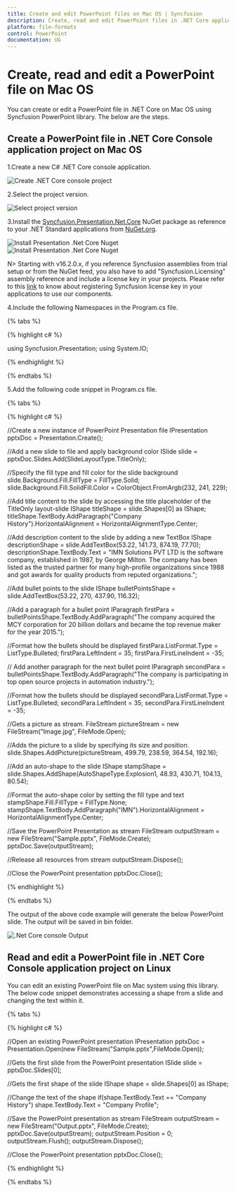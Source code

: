 ```yaml
---
title: Create and edit PowerPoint files on Mac OS | Syncfusion
description: Create, read and edit PowerPoint files in .NET Core application on Mac OS using Syncfusion .NET Core PowerPoint library (Presentation) without Microsoft Office
platform: file-formats
control: PowerPoint
documentation: UG
---
```

# Create, read and edit a PowerPoint file on Mac OS

You can create or edit a PowerPoint file in .NET Core on Mac OS using Syncfusion PowerPoint library. The below are the steps.

## Create a PowerPoint file in .NET Core Console application project on Mac OS

1.Create a new C# .NET Core console application.

![Create .NET Core console project](Workingwith_Mac/CreateProject.png)

2.Select the project version.

![Select project version](Workingwith_Mac/selectprojectverion.png)

3.Install the [Syncfusion.Presentation.Net.Core](https://www.nuget.org/packages/Syncfusion.Presentation.Net.Core/) NuGet package as reference to your .NET Standard applications from [NuGet.org](https://www.nuget.org/).

![Install Presentation .Net Core Nuget](Workingwith_Mac/Install_Nuget1.png)
![Install Presentation .Net Core Nuget](Workingwith_Mac/Install_Nuget.png)

N> Starting with v16.2.0.x, if you reference Syncfusion assemblies from trial setup or from the NuGet feed, you also have to add "Syncfusion.Licensing" assembly reference and include a license key in your projects. Please refer to this [link](https://help.syncfusion.com/common/essential-studio/licensing/license-key) to know about registering Syncfusion license key in your applications to use our components.

4.Include the following Namespaces in the Program.cs file.

{% tabs %}

{% highlight c# %}

using Syncfusion.Presentation;
using System.IO;

{% endhighlight %}

{% endtabs %}

5.Add the following code snippet in Program.cs file.

{% tabs %}

{% highlight c# %}

//Create a new instance of PowerPoint Presentation file
IPresentation pptxDoc = Presentation.Create();

//Add a new slide to file and apply background color
ISlide slide = pptxDoc.Slides.Add(SlideLayoutType.TitleOnly);

//Specify the fill type and fill color for the slide background 
slide.Background.Fill.FillType = FillType.Solid;
slide.Background.Fill.SolidFill.Color = ColorObject.FromArgb(232, 241, 229);

//Add title content to the slide by accessing the title placeholder of the TitleOnly layout-slide
IShape titleShape = slide.Shapes[0] as IShape;
titleShape.TextBody.AddParagraph("Company History").HorizontalAlignment = HorizontalAlignmentType.Center;

//Add description content to the slide by adding a new TextBox
IShape descriptionShape = slide.AddTextBox(53.22, 141.73, 874.19, 77.70);
descriptionShape.TextBody.Text = "IMN Solutions PVT LTD is the software company, established in 1987, by George Milton. The company has been listed as the trusted partner for many high-profile organizations since 1988 and got awards for quality products from reputed organizations.";

//Add bullet points to the slide
IShape bulletPointsShape = slide.AddTextBox(53.22, 270, 437.90, 116.32);

//Add a paragraph for a bullet point
IParagraph firstPara = bulletPointsShape.TextBody.AddParagraph("The company acquired the MCY corporation for 20 billion dollars and became the top revenue maker for the year 2015.");

//Format how the bullets should be displayed
firstPara.ListFormat.Type = ListType.Bulleted;
firstPara.LeftIndent = 35;
firstPara.FirstLineIndent = -35;

// Add another paragraph for the next bullet point
IParagraph secondPara = bulletPointsShape.TextBody.AddParagraph("The company is participating in top open source projects in automation industry.");

//Format how the bullets should be displayed
secondPara.ListFormat.Type = ListType.Bulleted;
secondPara.LeftIndent = 35;
secondPara.FirstLineIndent = -35;

//Gets a picture as stream.
FileStream pictureStream = new FileStream("Image.jpg", FileMode.Open);

//Adds the picture to a slide by specifying its size and position.
slide.Shapes.AddPicture(pictureStream, 499.79, 238.59, 364.54, 192.16);

//Add an auto-shape to the slide
IShape stampShape = slide.Shapes.AddShape(AutoShapeType.Explosion1, 48.93, 430.71, 104.13, 80.54);

//Format the auto-shape color by setting the fill type and text
stampShape.Fill.FillType = FillType.None;
stampShape.TextBody.AddParagraph("IMN").HorizontalAlignment = HorizontalAlignmentType.Center;

//Save the PowerPoint Presentation as stream
FileStream outputStream = new FileStream("Sample.pptx", FileMode.Create);
pptxDoc.Save(outputStream);

//Release all resources from stream
outputStream.Dispose();

//Close the PowerPoint presentation
pptxDoc.Close();

{% endhighlight %}

{% endtabs %}

The output of the above code example will generate the below PowerPoint slide. The output will be saved in bin folder.

![.Net Core console Output](Workingwith_Mac/GettingStartedSample.png)


## Read and edit a PowerPoint file in .NET Core Console application project on Linux

You can edit an existing PowerPoint file on Mac system using this library. The below code snippet demonstrates accessing a shape from a slide and changing the text within it.

{% tabs %}

{% highlight c# %}

//Open an existing PowerPoint presentation
IPresentation pptxDoc = Presentation.Open(new FileStream("Sample.pptx",FileMode.Open));

//Gets the first slide from the PowerPoint presentation
ISlide slide = pptxDoc.Slides[0];

//Gets the first shape of the slide
IShape shape = slide.Shapes[0] as IShape;

//Change the text of the shape
if(shape.TextBody.Text == "Company History")
    shape.TextBody.Text = "Company Profile";

//Save the PowerPoint presentation as stream
FileStream outputStream = new FileStream("Output.pptx", FileMode.Create);
pptxDoc.Save(outputStream);
outputStream.Position = 0;
outputStream.Flush();
outputStream.Dispose();

//Close the PowerPoint presentation
pptxDoc.Close();

{% endhighlight %}

{% endtabs %}
